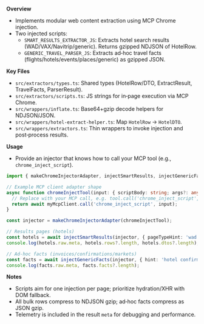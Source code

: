 **Overview**
- Implements modular web content extraction using MCP Chrome injection.
- Two injected scripts:
  - `SMART_RESULTS_EXTRACTOR_JS`: Extracts hotel search results (WAD/VAX/Navitrip/generic). Returns gzipped NDJSON of HotelRow.
  - `GENERIC_TRAVEL_PARSER_JS`: Extracts ad‑hoc travel facts (flights/hotels/events/places/generic) as gzipped JSON.

**Key Files**
- `src/extractors/types.ts`: Shared types (HotelRow/DTO, ExtractResult, TravelFacts, ParserResult).
- `src/extractors/scripts.ts`: JS strings for in‑page execution via MCP Chrome.
- `src/wrappers/inflate.ts`: Base64+gzip decode helpers for NDJSON/JSON.
- `src/wrappers/hotel-extract-helper.ts`: Map `HotelRow` → `HotelDTO`.
- `src/wrappers/extractors.ts`: Thin wrappers to invoke injection and post‑process results.

**Usage**
- Provide an injector that knows how to call your MCP tool (e.g., `chrome_inject_script`).

```ts
import { makeChromeInjectorAdapter, injectSmartResults, injectGenericFacts } from '../src/wrappers/extractors';

// Example MCP client adapter shape
async function chromeInjectTool(input: { scriptBody: string; args?: any }) {
  // Replace with your MCP call, e.g. tool.call('chrome_inject_script', input)
  return await myMcpClient.call('chrome_inject_script', input);
}

const injector = makeChromeInjectorAdapter(chromeInjectTool);

// Results pages (hotels)
const hotels = await injectSmartResults(injector, { pageTypeHint: 'wad', maxRows: 3000 });
console.log(hotels.raw.meta, hotels.rows?.length, hotels.dtos?.length);

// Ad‑hoc facts (invoices/confirmations/markets)
const facts = await injectGenericFacts(injector, { hint: 'hotel confirmation', preferKind: ['hotel'] });
console.log(facts.raw.meta, facts.facts?.length);
```

**Notes**
- Scripts aim for one injection per page; prioritize hydration/XHR with DOM fallback.
- All bulk rows compress to NDJSON gzip; ad‑hoc facts compress as JSON gzip.
- Telemetry is included in the result `meta` for debugging and performance.


